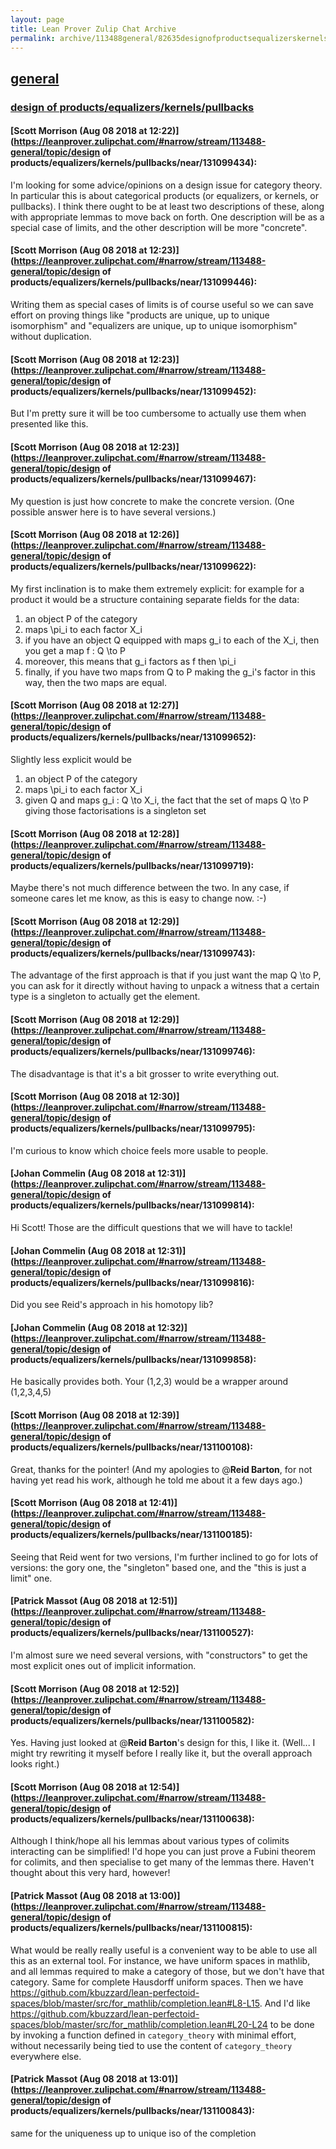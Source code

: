 ```yaml
---
layout: page
title: Lean Prover Zulip Chat Archive 
permalink: archive/113488general/82635designofproductsequalizerskernelspullbacks.html
---
```


## [general](index.html)
### [design of products/equalizers/kernels/pullbacks](82635designofproductsequalizerskernelspullbacks.html)

#### [Scott Morrison (Aug 08 2018 at 12:22)](https://leanprover.zulipchat.com/#narrow/stream/113488-general/topic/design of products/equalizers/kernels/pullbacks/near/131099434):
I'm looking for some advice/opinions on a design issue for category theory. In particular this is about categorical products (or equalizers, or kernels, or pullbacks). I think there ought to be at least two descriptions of these, along with appropriate lemmas to move back on forth. One description will be as a special case of limits, and the other description will be more "concrete".

#### [Scott Morrison (Aug 08 2018 at 12:23)](https://leanprover.zulipchat.com/#narrow/stream/113488-general/topic/design of products/equalizers/kernels/pullbacks/near/131099446):
Writing them as special cases of limits is of course useful so we can save effort on proving things like "products are unique, up to unique isomorphism" and "equalizers are unique, up to unique isomorphism" without duplication.

#### [Scott Morrison (Aug 08 2018 at 12:23)](https://leanprover.zulipchat.com/#narrow/stream/113488-general/topic/design of products/equalizers/kernels/pullbacks/near/131099452):
But I'm pretty sure it will be too cumbersome to actually use them when presented like this.

#### [Scott Morrison (Aug 08 2018 at 12:23)](https://leanprover.zulipchat.com/#narrow/stream/113488-general/topic/design of products/equalizers/kernels/pullbacks/near/131099467):
My question is just how concrete to make the concrete version. (One possible answer here is to have several versions.)

#### [Scott Morrison (Aug 08 2018 at 12:26)](https://leanprover.zulipchat.com/#narrow/stream/113488-general/topic/design of products/equalizers/kernels/pullbacks/near/131099622):
My first inclination is to make them extremely explicit: for example for a product it would be a structure containing separate fields for the data:

1. an object P of the category
2. maps \pi_i to each factor X_i
3. if you have an object Q equipped with maps g_i to each of the X_i, then you get a map f : Q \to P
4. moreover, this means that g_i factors as f then \pi_i
5. finally, if you have two maps from Q to P making the g_i's factor in this way, then the two maps are equal.

#### [Scott Morrison (Aug 08 2018 at 12:27)](https://leanprover.zulipchat.com/#narrow/stream/113488-general/topic/design of products/equalizers/kernels/pullbacks/near/131099652):
Slightly less explicit would be

1. an object P of the category
2. maps \pi_i to each factor X_i
3. given Q and maps g_i : Q \to X_i, the fact that the set of maps Q \to P giving those factorisations is a singleton set

#### [Scott Morrison (Aug 08 2018 at 12:28)](https://leanprover.zulipchat.com/#narrow/stream/113488-general/topic/design of products/equalizers/kernels/pullbacks/near/131099719):
Maybe there's not much difference between the two. In any case, if someone cares let me know, as this is easy to change now. :-)

#### [Scott Morrison (Aug 08 2018 at 12:29)](https://leanprover.zulipchat.com/#narrow/stream/113488-general/topic/design of products/equalizers/kernels/pullbacks/near/131099743):
The advantage of the first approach is that if you just want the map Q \to P, you can ask for it directly without having to unpack a witness that a certain type is a singleton to actually get the element.

#### [Scott Morrison (Aug 08 2018 at 12:29)](https://leanprover.zulipchat.com/#narrow/stream/113488-general/topic/design of products/equalizers/kernels/pullbacks/near/131099746):
The disadvantage is that it's a bit grosser to write everything out.

#### [Scott Morrison (Aug 08 2018 at 12:30)](https://leanprover.zulipchat.com/#narrow/stream/113488-general/topic/design of products/equalizers/kernels/pullbacks/near/131099795):
I'm curious to know which choice feels more usable to people.

#### [Johan Commelin (Aug 08 2018 at 12:31)](https://leanprover.zulipchat.com/#narrow/stream/113488-general/topic/design of products/equalizers/kernels/pullbacks/near/131099814):
Hi Scott! Those are the difficult questions that we will have to tackle!

#### [Johan Commelin (Aug 08 2018 at 12:31)](https://leanprover.zulipchat.com/#narrow/stream/113488-general/topic/design of products/equalizers/kernels/pullbacks/near/131099816):
Did you see Reid's approach in his homotopy lib?

#### [Johan Commelin (Aug 08 2018 at 12:32)](https://leanprover.zulipchat.com/#narrow/stream/113488-general/topic/design of products/equalizers/kernels/pullbacks/near/131099858):
He basically provides both. Your (1,2,3) would be a wrapper around (1,2,3,4,5)

#### [Scott Morrison (Aug 08 2018 at 12:39)](https://leanprover.zulipchat.com/#narrow/stream/113488-general/topic/design of products/equalizers/kernels/pullbacks/near/131100108):
Great, thanks for the pointer! (And my apologies to @**Reid Barton**, for not having yet read his work, although he told me about it a few days ago.)

#### [Scott Morrison (Aug 08 2018 at 12:41)](https://leanprover.zulipchat.com/#narrow/stream/113488-general/topic/design of products/equalizers/kernels/pullbacks/near/131100185):
Seeing that Reid went for two versions, I'm further inclined to go for lots of versions: the gory one, the "singleton" based one, and the "this is just a limit" one.

#### [Patrick Massot (Aug 08 2018 at 12:51)](https://leanprover.zulipchat.com/#narrow/stream/113488-general/topic/design of products/equalizers/kernels/pullbacks/near/131100527):
I'm almost sure we need several versions, with "constructors" to get the most explicit ones out of implicit information.

#### [Scott Morrison (Aug 08 2018 at 12:52)](https://leanprover.zulipchat.com/#narrow/stream/113488-general/topic/design of products/equalizers/kernels/pullbacks/near/131100582):
Yes. Having just looked at @**Reid Barton**'s design for this, I like it. (Well... I might try rewriting it myself before I really like it, but the overall approach looks right.)

#### [Scott Morrison (Aug 08 2018 at 12:54)](https://leanprover.zulipchat.com/#narrow/stream/113488-general/topic/design of products/equalizers/kernels/pullbacks/near/131100638):
Although I think/hope all his lemmas about various types of colimits interacting can be simplified! I'd hope you can just prove a Fubini theorem for colimits, and then specialise to get many of the lemmas there. Haven't thought about this very hard, however!

#### [Patrick Massot (Aug 08 2018 at 13:00)](https://leanprover.zulipchat.com/#narrow/stream/113488-general/topic/design of products/equalizers/kernels/pullbacks/near/131100815):
What would be really really useful is a convenient way to be able to use all this as an external tool. For instance, we have uniform spaces in mathlib, and all lemmas required to make a category of those, but we don't have that category. Same for complete Hausdorff uniform spaces. Then we have https://github.com/kbuzzard/lean-perfectoid-spaces/blob/master/src/for_mathlib/completion.lean#L8-L15. And I'd like https://github.com/kbuzzard/lean-perfectoid-spaces/blob/master/src/for_mathlib/completion.lean#L20-L24 to be done by invoking a function defined in `category_theory` with minimal effort, without necessarily being tied to use the content of `category_theory` everywhere else.

#### [Patrick Massot (Aug 08 2018 at 13:01)](https://leanprover.zulipchat.com/#narrow/stream/113488-general/topic/design of products/equalizers/kernels/pullbacks/near/131100843):
same for the uniqueness up to unique iso of the completion


